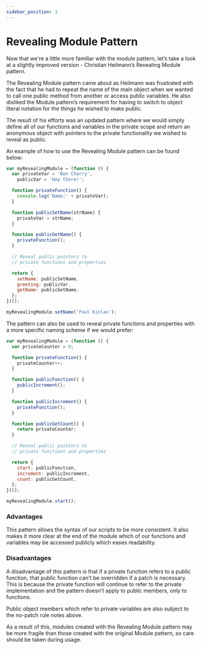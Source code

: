 ```yaml
---
sidebar_position: 3
---
```


# Revealing Module Pattern

Now that we're a little more familiar with the module pattern, let’s take a look at a slightly improved version - Christian Heilmann’s Revealing Module pattern.

The Revealing Module pattern came about as Heilmann was frustrated with the fact that he had to repeat the name of the main object when we wanted to call one public method from another or access public variables. He also disliked the Module pattern’s requirement for having to switch to object literal notation for the things he wished to make public.

The result of his efforts was an updated pattern where we would simply define all of our functions and variables in the private scope and return an anonymous object with pointers to the private functionality we wished to reveal as public.

An example of how to use the Revealing Module pattern can be found below:

```js
var myRevealingModule = (function () {
  var privateVar = 'Ben Cherry',
    publicVar = 'Hey there!';

  function privateFunction() {
    console.log('Name:' + privateVar);
  }

  function publicSetName(strName) {
    privateVar = strName;
  }

  function publicGetName() {
    privateFunction();
  }

  // Reveal public pointers to
  // private functions and properties

  return {
    setName: publicSetName,
    greeting: publicVar,
    getName: publicGetName,
  };
})();

myRevealingModule.setName('Paul Kinlan');
```

The pattern can also be used to reveal private functions and properties with a more specific naming scheme if we would prefer:

```js
var myRevealingModule = (function () {
  var privateCounter = 0;

  function privateFunction() {
    privateCounter++;
  }

  function publicFunction() {
    publicIncrement();
  }

  function publicIncrement() {
    privateFunction();
  }

  function publicGetCount() {
    return privateCounter;
  }

  // Reveal public pointers to
  // private functions and properties

  return {
    start: publicFunction,
    increment: publicIncrement,
    count: publicGetCount,
  };
})();

myRevealingModule.start();
```

### Advantages

This pattern allows the syntax of our scripts to be more consistent. It also makes it more clear at the end of the module which of our functions and variables may be accessed publicly which eases readability.

### Disadvantages

A disadvantage of this pattern is that if a private function refers to a public function, that public function can't be overridden if a patch is necessary. This is because the private function will continue to refer to the private implementation and the pattern doesn't apply to public members, only to functions.

Public object members which refer to private variables are also subject to the no-patch rule notes above.

As a result of this, modules created with the Revealing Module pattern may be more fragile than those created with the original Module pattern, so care should be taken during usage.
